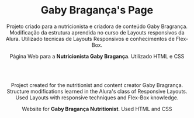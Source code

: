 <h1 align="center"> Gaby Bragança's Page </h1>
<p align="center">Projeto criado para a nutricionista e criadora de conteúdo Gaby Bragrança. Modificação da estrutura aprendida no curso de Layouts responsivos da Alura. Utilizado tecnicas de Layouts Responsivos e conhecimentos de Flex-Box.</p>
<p align="center">Página Web para a <strong>Nutricionista Gaby Bragança</strong>. Utilizado HTML e CSS</p>
<br>
<br>
<p align="center">Project created for the nutritionist and content creator Gaby Bragrança. Structure modifications learned in the Alura's class of Responsive Layouts. Used Layouts with responsive techniques and Flex-Box knowledge.

<p align="center">Website for <strong>Gaby Bragança Nutritionist</strong>. Used HTML and CSS
